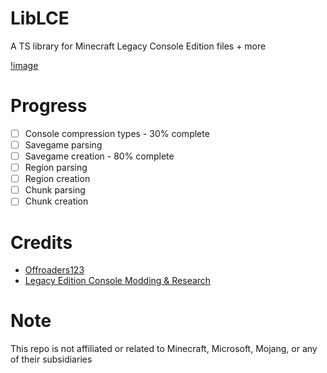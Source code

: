 # LibLCE
A TS library for Minecraft Legacy Console Edition files + more 

[!image](/assets/cur_progress.png)

# Progress
- [ ] Console compression types - 30% complete
- [ ] Savegame parsing
- [ ] Savegame creation - 80% complete
- [ ] Region parsing
- [ ] Region creation
- [ ] Chunk parsing
- [ ] Chunk creation
  
# Credits
- [Offroaders123](https://github.com/offroaders123)
- [Legacy Edition Console Modding & Research](https://discord.gg/WGJDybEWJF)

# Note
This repo is not affiliated or related to Minecraft, Microsoft, Mojang, or any of their subsidiaries
